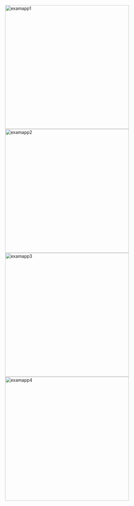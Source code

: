 <img src="https://github.com/alpkarakoc/exam-app/assets/67338903/798f6fe8-31bf-4d75-b834-ed7d29912e65" alt="examapp1" width="400">
<img src="https://github.com/alpkarakoc/exam-app/assets/67338903/74187b15-844d-4d5a-b342-f63662914f06" alt="examapp2" width="400">
<img src="https://github.com/alpkarakoc/exam-app/assets/67338903/90e92c75-b0ab-40c5-bde2-ac35e68e33b5" alt="examapp3" width="400">
<img src="https://github.com/alpkarakoc/exam-app/assets/67338903/67d0509b-c8d2-42ad-92c7-6587a3d90956" alt="examapp4" width="400">
